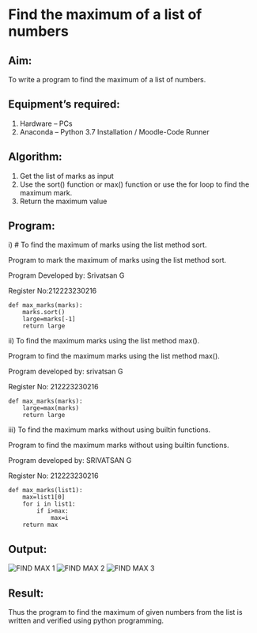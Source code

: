 # Find the maximum of a list of numbers
## Aim:
To write a program to find the maximum of a list of numbers.
## Equipment’s required:
1.	Hardware – PCs
2.	Anaconda – Python 3.7 Installation / Moodle-Code Runner
## Algorithm:
1.	Get the list of marks as input
2.	Use the sort() function or max() function or use the for loop to find the maximum mark.
3.	Return the maximum value
## Program:

i)	# To find the maximum of marks using the list method sort.

Program to mark the maximum of marks using the list method sort.


Program Developed by: Srivatsan G 


Register No:212223230216

```
def max_marks(marks):
    marks.sort()
    large=marks[-1]
    return large

```

ii)	 To find the maximum marks using the list method max().

Program to find the maximum marks using the list method max().


Program developed by: srivatsan G 


Register No: 212223230216

```
def max_marks(marks):
    large=max(marks)
    return large

```

iii)  To find the maximum marks without using builtin functions.

Program to find the maximum marks without using builtin functions.


Program developed by: SRIVATSAN G


Register No: 212223230216

```
def max_marks(list1):
    max=list1[0]
    for i in list1:
        if i>max:
            max=i
    return max

```

## Output:
![FIND MAX 1](https://github.com/vatsan143/FindMaximum/assets/147368204/dbf7bbcf-7d5b-48d6-a8c0-cf1baddafd67)
![FIND MAX 2](https://github.com/vatsan143/FindMaximum/assets/147368204/1cd6fc88-8c34-4168-aabb-484b13201631)
![FIND MAX 3](https://github.com/vatsan143/FindMaximum/assets/147368204/085c89ef-246f-45a1-acda-69aa8d69c92f)



## Result:
Thus the program to find the maximum of given numbers from the list is written and verified using python programming.
